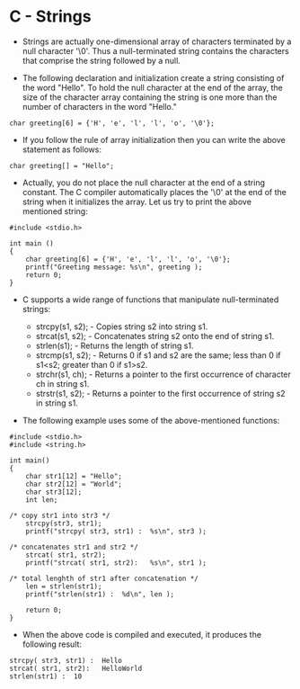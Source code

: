 # C - Strings

* Strings are actually one-dimensional array of characters terminated by a null character '\0'. Thus a null-terminated string contains the characters that comprise the string followed by a null.

* The following declaration and initialization create a string consisting of the word "Hello". To hold the null character at the end of the array, the size of the character array containing the string is one more than the number of characters in the word "Hello."
~~~~
char greeting[6] = {'H', 'e', 'l', 'l', 'o', '\0'};
~~~~

* If you follow the rule of array initialization then you can write the above statement as follows:
~~~~
char greeting[] = "Hello";
~~~~

* Actually, you do not place the null character at the end of a string constant. The C compiler automatically places the '\0' at the end of the string when it initializes the array. Let us try to print the above mentioned string: 
~~~~
#include <stdio.h>

int main ()
{
	char greeting[6] = {'H', 'e', 'l', 'l', 'o', '\0'};
	printf("Greeting message: %s\n", greeting );
	return 0;
}
~~~~

* C supports a wide range of functions that manipulate null-terminated strings:
	* strcpy(s1, s2); - Copies string s2 into string s1.
	* strcat(s1, s2); - Concatenates string s2 onto the end of string s1.
	* strlen(s1); - Returns the length of string s1.
	* strcmp(s1, s2); - Returns 0 if s1 and s2 are the same; less than 0 if s1<s2; greater than 0 if s1>s2.
	* strchr(s1, ch); - Returns a pointer to the first occurrence of character ch in string s1.
	* strstr(s1, s2); - Returns a pointer to the first occurrence of string s2 in string s1.

* The following example uses some of the above-mentioned functions:
~~~~
#include <stdio.h>
#include <string.h>

int main() 
{
	char str1[12] = "Hello";
	char str2[12] = "World";
	char str3[12];
	int len;

/* copy str1 into str3 */
	strcpy(str3, str1);
	printf("strcpy( str3, str1) :  %s\n", str3 );
	
/* concatenates str1 and str2 */
	strcat( str1, str2);
	printf("strcat( str1, str2):   %s\n", str1 );

/* total lenghth of str1 after concatenation */
	len = strlen(str1);
	printf("strlen(str1) :  %d\n", len );

	return 0;
}
~~~~

* When the above code is compiled and executed, it produces the following result:
~~~~
strcpy( str3, str1) :  Hello
strcat( str1, str2):   HelloWorld
strlen(str1) :  10
~~~~
